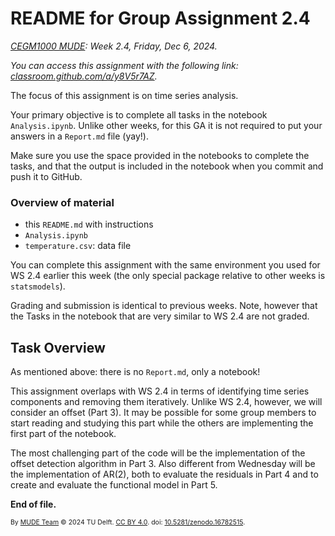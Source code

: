 # README for Group Assignment 2.4

*[CEGM1000 MUDE](http://mude.citg.tudelft.nl/): Week 2.4, Friday, Dec 6, 2024.*

_You can access this assignment with the following link: [classroom.github.com/a/y8V5r7AZ](https://classroom.github.com/a/y8V5r7AZ)._

The focus of this assignment is on time series analysis.

Your primary objective is to complete all tasks in the notebook `Analysis.ipynb`. Unlike other weeks, for this GA it is not required to put your answers in a `Report.md` file (yay!).

Make sure you use the space provided in the notebooks to complete the tasks, and that the output is included in the notebook when you commit and push it to GitHub.

### Overview of material

- this `README.md` with instructions
- `Analysis.ipynb`
- `temperature.csv`: data file

You can complete this assignment with the same environment you used for WS 2.4 earlier this week (the only special package relative to other weeks is `statsmodels`).

Grading and submission is identical to previous weeks. Note, however that the Tasks in the notebook that are very similar to WS 2.4 are not graded.

## Task Overview

As mentioned above: there is no `Report.md`, only a notebook!

This assignment overlaps with WS 2.4 in terms of identifying time series components and removing them iteratively. Unlike WS 2.4, however, we will consider an offset (Part 3). It may be possible for some group members to start reading and studying this part while the others are implementing the first part of the notebook.

The most challenging part of the code will be the implementation of the offset detection algorithm in Part 3. Also different from Wednesday will be the implementation of AR(2), both to evaluate the residuals in Part 4 and to create and evaluate the functional model in Part 5.

**End of file.**

<span style="font-size: 75%">
By <a rel="MUDE" href="http://mude.citg.tudelft.nl/">MUDE Team</a> &copy; 2024 TU Delft. <a rel="license" href="http://creativecommons.org/licenses/by/4.0/">CC BY 4.0</a>. doi: <a rel="Zenodo DOI" href="https://doi.org/10.5281/zenodo.16782515">10.5281/zenodo.16782515</a>.